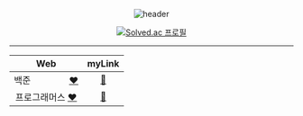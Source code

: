 <div align=center>

![header](https://capsule-render.vercel.app/api?type=waving&color=auto&height=150&section=header&text=ALGORITHM%20🌱&fontSize=40&fontColor=392f31)  

[![Solved.ac 프로필](http://mazassumnida.wtf/api/v2/generate_badge?boj=rlaxogus505)](https://solved.ac/rlaxogus505/)

<hr>

| Web | myLink                          |
| :--: | :--------------------------: |
| 백준           &emsp;&emsp;&emsp;&emsp;[❤️](https://www.acmicpc.net/) | [🤍](./Baekjoon) |
| 프로그래머스   [❤️](https://programmers.co.kr/) | [🤍](./Programmers) |
  
</div>